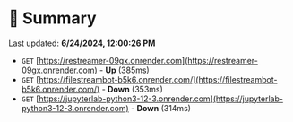 # 📖 Summary
Last updated: **6/24/2024, 12:00:26 PM**

- `GET` [https://restreamer-09gx.onrender.com](https://restreamer-09gx.onrender.com) - **Up** (385ms)
- `GET` [https://filestreambot-b5k6.onrender.com/](https://filestreambot-b5k6.onrender.com/) - **Down** (353ms)
- `GET` [https://jupyterlab-python3-12-3.onrender.com](https://jupyterlab-python3-12-3.onrender.com) - **Down** (314ms)
